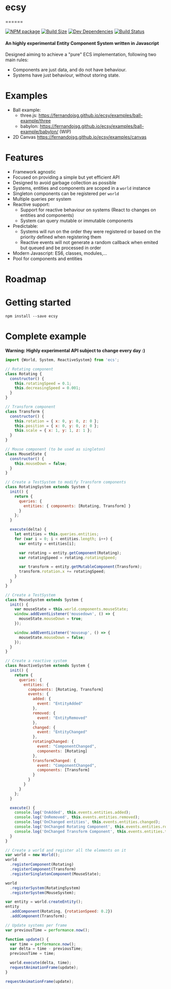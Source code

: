 # ecsy
======

[![NPM package][npm]][npm-url]
[![Build Size][build-size]][build-size-url]
[![Dev Dependencies][dev-dependencies]][dev-dependencies-url]
[![Build Status][build-status]][build-status-url]
<!--[![Language Grade][lgtm]][lgtm-url]
[![Dependencies][dependencies]][dependencies-url]-->

#### An highly experimental Entity Component System written in Javascript ####

Designed aiming to achieve a "pure" ECS implementation, following two main rules:
- Components are just data, and do not have behaviour.
- Systems have just behaviour, without storing state.

# Examples
- Ball example:
  - three.js: https://fernandojsg.github.io/ecsy/examples/ball-example/three
  - babylon: https://fernandojsg.github.io/ecsy/examples/ball-example/babylon/ (WIP)
- 2D Canvas https://fernandojsg.github.io/ecsy/examples/canvas

# Features
- Framework agnostic
- Focused on providing a simple but yet efficient API
- Designed to avoid garbage collection as possible
- Systems, entities and components are scoped in a `world` instance
- Singleton components can be registered per `world`
- Multiple queries per system
- Reactive support:
  - Support for reactive behaviour on systems (React to changes on entities and components)
  - System can query mutable or immutable components
- Predictable:
  - Systems will run on the order they were registered or based on the priority defined when registering them
  - Reactive events will not generate a random callback when emited but queued and be processed in order
- Modern Javascript: ES6, classes, modules,...
- Pool for components and entities

# Roadmap

# Getting started
```
npm install --save ecsy
```

# Complete example
**Warning: Highly experimental API subject to change every day :)**

```javascript
import {World, System, ReactiveSystem} from 'ecs';

// Rotating component
class Rotating {
  constructor() {
    this.rotatingSpeed = 0.1;
    this.decreasingSpeed = 0.001;
  }
}

// Transform component
class Transform {
  constructor() {
    this.rotation = { x: 0, y: 0, z: 0 };
    this.position = { x: 0, y: 0, z: 0 };
    this.scale = { x: 1, y: 1, z: 1 };
  }
}

// Mouse component (to be used as singleton)
class MouseState {
  constructor() {
    this.mouseDown = false;
  }
}

// Create a TestSystem to modify Transform components
class RotatingSystem extends System {
  init() {
    return {
      queries: {
        entities: { components: [Rotating, Transform] }
      }
    };
  }

  execute(delta) {
    let entities = this.queries.entities;
    for (var i = 0; i < entities.length; i++) {
      var entity = entities[i];

      var rotating = entity.getComponent(Rotating);
      var rotatingSpeed = rotating.rotatingSpeed;

      var transform = entity.getMutableComponent(Transform);
      transform.rotation.x += rotatingSpeed;
    }
  }
}

// Create a TestSystem
class MouseSystem extends System {
  init() {
    var mouseState = this.world.components.mouseState;
    window.addEventListener('mousedown', () => {
      mouseState.mouseDown = true;
    });

    window.addEventListener('mouseup', () => {
      mouseState.mouseDown = false;
    });
  }
}

// Create a reactive system
class ReactiveSystem extends System {
  init() {
    return {
      queries: {
        entities: {
          components: [Rotating, Transform]
          events: {
            added: {
              event: "EntityAdded"
            },
            removed: {
              event: "EntityRemoved"
            },
            changed: {
              event: "EntityChanged"
            },
            rotatingChanged: {
              event: "ComponentChanged",
              components: [Rotating]
            },
            transformChanged: {
              event: "ComponentChanged",
              components: [Transform]
            }
          }
        }
      }
    };
  }

  execute() {
    console.log('OnAdded', this.events.entities.added);
    console.log('OnRemoved', this.events.entities.removed);
    console.log('OnChanged entities', this.events.entities.changed);
    console.log('OnChanged Rotating Component', this.events.entities.rotatingChanged);
    console.log('OnChanged Transform Component', this.events.entities.transformChanged);
  }
}

// Create a world and register all the elements on it
var world = new World();
world
  .registerComponent(Rotating)
  .registerComponent(Transform)
  .registerSingletonComponent(MouseState);

world
  .registerSystem(RotatingSystem)
  .registerSystem(MouseSystem);

var entity = world.createEntity();
entity
  .addComponent(Rotating, {rotationSpeed: 0.2})
  .addComponent(Transform);

// Update systems per frame
var previousTime = performance.now();

function update() {
  var time = performance.now();
  var delta = time - previousTime;
  previousTime = time;

  world.execute(delta, time);
  requestAnimationFrame(update);
}

requestAnimationFrame(update);
```

[npm]: https://img.shields.io/npm/v/ecsy.svg
[npm-url]: https://www.npmjs.com/package/ecsy
[build-size]: https://badgen.net/bundlephobia/minzip/ecsy
[build-size-url]: https://bundlephobia.com/result?p=ecsy
[dependencies]: https://img.shields.io/david/fernandojsg/ecsy.svg
[dependencies-url]: https://david-dm.org/fernandojsg/ecsy
[dev-dependencies]: https://img.shields.io/david/dev/fernandojsg/ecsy.svg
[dev-dependencies-url]: https://david-dm.org/fernandojsg/ecsy#info=devDependencies
[lgtm]: https://img.shields.io/lgtm/grade/javascript/g/fernandojsg/ecsy.svg?label=code%20quality
[lgtm-url]: https://lgtm.com/projects/g/fernandojsg/ecsy/
[build-status]: https://travis-ci.com/fernandojsg/ecsy.svg?branch=master
[build-status-url]: https://travis-ci.com/fernandojsg/ecsy
